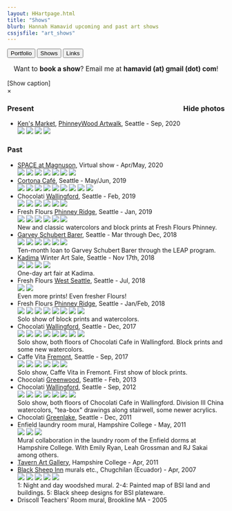 ```yaml
---
layout: HHartpage.html
title: "Shows"
blurb: Hannah Hamavid upcoming and past art shows
cssjsfile: "art_shows"
---
```

<a href="../portfolio"><button class="btn white">Portfolio</button></a>
      <a href="../shows"><button class="btn"></i>Shows</button></a>
      <a href="../links"><button class="btn white"></i>Links</button></a>
    </nav>
  </header>

<!-- Main content -->
<div class="container" id="shows">
    <p style="font-size:1.1em;text-align:center;">Want to <span style="font-weight:bold;">book a show</span>? Email me at <span class="text-teal" style="font-weight:bold;">hamavid (at) gmail (dot) com</span>!</p>

<div id='photo-overlay'><span class='showid'>[Show caption]<!--<i class='fa fa-angle-double-up fa-lg'></i>--></span>
<div class='showidcontainer'><span class='theidoftheshow'></span></div>
<div class='thisphoto'>
<span class='xit'>&times;</span>
<span class='larr'><i class="fa fa-angle-left fa-2x"></i></span><span class='rarr'><i class="fa fa-angle-right fa-2x"></i></span>
<figure></figure>
<div id="leftside"></div>
<div id="rightside"></div>
</div>
</div>
<div id="mainshows">


<h3>Present<span style="float:right;" class='picture-toggle-button'>Hide photos</span></h3>
<p><ul class='shows_list'>
<li><a href="https://www.kensmarkets.com/">Ken's Market</a>, <a href="https://artupphinneywood.com/">PhinneyWood Artwalk</a>, Seattle - Sep, 2020
<div class="details photos">
<img class='hz' src="../../images/shows/blank.png" data-src="../../images/shows/2020_09_kens_1.jpg">
<img class='hz' src="../../images/shows/blank.png" data-src="../../images/shows/2020_09_kens_2.jpg">
<img class='hz' src="../../images/shows/blank.png" data-src="../../images/shows/2020_09_kens_3.jpg">
<img class='hz' src="../../images/shows/blank.png" data-src="../../images/shows/2020_09_kens_4.jpg">
</div></li>
</ul></p>


<!--<h3 style="width:100%">Future</h3>
<p><ul class="shows_list">
</ul></p>-->

<h3>Past</h3>
<p><ul class="shows_list">
<li><a href="https://www.spaceatmagnuson.org/virtual-show">SPACE at Magnuson</a>, Virtual show - Apr/May, 2020
<div class="details photos">
<img class='hz' src="../../images/shows/blank.png" data-src="../../images/shows/2020_04_space_1.png">
<img class='hz' src="../../images/shows/blank.png" data-src="../../images/shows/2020_04_space_2.png">
<img class='hz' src="../../images/shows/blank.png" data-src="../../images/shows/2020_04_space_3.png">
<img class='hz' src="../../images/shows/blank.png" data-src="../../images/shows/2020_04_space_4.png">
<img class='hz' src="../../images/shows/blank.png" data-src="../../images/shows/2020_04_space_5.png">
<img class='hz' src="../../images/shows/blank.png" data-src="../../images/shows/2020_04_space_6.png">
<img class='hz' src="../../images/shows/blank.png" data-src="../../images/shows/2020_04_space_7.png">
</div></li>

<li><a href="https://www.facebook.com/cortonacafe/">Cortona Caf&eacute;</a>, Seattle - May/Jun, 2019
<div class="details photos">
<img class='hz' src="../../images/shows/blank.png" data-src="../../images/shows/2019_05_cortona_1a.jpg">
<img class='vt' src="../../images/shows/blank.png" data-src="../../images/shows/2019_05_cortona_2a.jpg">
<img class='hz' src="../../images/shows/blank.png" data-src="../../images/shows/2019_05_cortona_3.jpg">
<img class='hz' src="../../images/shows/blank.png" data-src="../../images/shows/2019_05_cortona_4.jpg">
<img class='vt' src="../../images/shows/blank.png" data-src="../../images/shows/2019_05_cortona_5.jpg">
<img class='vt' src="../../images/shows/blank.png" data-src="../../images/shows/2019_05_cortona_6.jpg">
<img class='vt' src="../../images/shows/blank.png" data-src="../../images/shows/2019_05_cortona_7.jpg">
<img class='hz' src="../../images/shows/blank.png" data-src="../../images/shows/2019_05_cortona_8.jpg">
<img class='hz' src="../../images/shows/blank.png" data-src="../../images/shows/2019_05_cortona_9.jpg">
</div></li>

<li>Chocolati <a href="https://www.facebook.com/ChocolatiWallingford/">Wallingford</a>, Seattle - Feb, 2019
<div class="details photos">
<img class='hz' src="../../images/shows/blank.png" data-src="../../images/shows/2019_02_choco_wally_1.jpg">
<img class='hz' src="../../images/shows/blank.png" data-src="../../images/shows/2019_02_choco_wally_2.jpg">
<img class='hz' src="../../images/shows/blank.png" data-src="../../images/shows/2019_02_choco_wally_3.jpg">
<img class='hz' src="../../images/shows/blank.png" data-src="../../images/shows/2019_02_choco_wally_4.jpg">
<img class='hz' src="../../images/shows/blank.png" data-src="../../images/shows/2019_02_choco_wally_5.jpg">
<img class='hz' src="../../images/shows/blank.png" data-src="../../images/shows/2019_02_choco_wally_6.jpg">
</div></li>

<li>Fresh Flours <a href="http://www.freshfloursseattle.com/">Phinney Ridge</a>, Seattle - Jan, 2019
<div class="details photos">
<img class='hz' src="../../images/shows/blank.png" data-src="../../images/shows/2019_01_freshflours_1.jpg">
<img class='vt' src="../../images/shows/blank.png" data-src="../../images/shows/2019_01_freshflours_2.jpg">
<img class='hz' src="../../images/shows/blank.png" data-src="../../images/shows/2019_01_freshflours_3.jpg">
<img class='hz' src="../../images/shows/blank.png" data-src="../../images/shows/2019_01_freshflours_4.jpg">
<img class='hz' src="../../images/shows/blank.png" data-src="../../images/shows/2019_01_freshflours_5.jpg">
<img class='hz' src="../../images/shows/blank.png" data-src="../../images/shows/2019_01_freshflours_6.jpg">
<br>New and classic watercolors and block prints at Fresh Flours Phinney.</div>
</li>

<li><a href="http://www.gsblaw.com/contact-seattle">Garvey Schubert Barer</a>, Seattle - Mar through Dec, 2018
<div class="details photos">
<img class='hz' src="../../images/shows/blank.png" data-src="../../images/shows/2018_gsb_1.jpg">
<img class='hz' src="../../images/shows/blank.png" data-src="../../images/shows/2018_gsb_2.jpg">
<img class='hz' src="../../images/shows/blank.png" data-src="../../images/shows/2018_gsb_3.jpg">
<img class='hz' src="../../images/shows/blank.png" data-src="../../images/shows/2018_gsb_4.jpg">
<img class='hz' src="../../images/shows/blank.png" data-src="../../images/shows/2018_gsb_5.jpg">
<img class='hz' src="../../images/shows/blank.png" data-src="../../images/shows/2018_gsb_6.jpg">
<br>Ten-month loan to Garvey Schubert Barer through the LEAP program.</div></li>

<li><a href="http://www.kadima.org/">Kadima</a> Winter Art Sale, Seattle - Nov 17th, 2018
<div class="details photos">
<img class='hz' src="../../images/shows/blank.png" data-src="../../images/shows/2018_11_kadima_1.jpg">
<img class='hz' src="../../images/shows/blank.png" data-src="../../images/shows/2018_11_kadima_2.jpg">
<img class='hz' src="../../images/shows/blank.png" data-src="../../images/shows/2018_11_kadima_3.jpg">
<img class='hz' src="../../images/shows/blank.png" data-src="../../images/shows/2018_11_kadima_4.jpg">
<br>One-day art fair at Kadima.</div></li>

<li>Fresh Flours <a href="http://www.freshfloursseattle.com/">West Seattle</a>, Seattle - Jul, 2018
<div class="details photos">
<img class='hz' src="../../images/shows/blank.png" data-src="../../images/shows/2018_07_freshflours_1.jpg">
<img class='hz' src="../../images/shows/blank.png" data-src="../../images/shows/2018_07_freshflours_2.jpg">
<br>Even more prints! Even fresher Flours!</div></li>

<li>Fresh Flours <a href="http://www.freshfloursseattle.com/">Phinney Ridge</a>, Seattle - Jan/Feb, 2018
<div class="details photos">
<img class='hz' src="../../images/shows/blank.png" data-src="../../images/shows/2018_01_01_freshflours_1.jpg">
<img class='hz' src="../../images/shows/blank.png" data-src="../../images/shows/2018_01_01_freshflours_2.jpg">
<img class='hz' src="../../images/shows/blank.png" data-src="../../images/shows/2018_01_01_freshflours_3.jpg">
<img class='hz' src="../../images/shows/blank.png" data-src="../../images/shows/2018_01_01_freshflours_4.jpg">
<img class='hz' src="../../images/shows/blank.png" data-src="../../images/shows/2018_01_01_freshflours_5.jpg">
<img class='hz' src="../../images/shows/blank.png" data-src="../../images/shows/2018_01_01_freshflours_6.jpg">
<img class='hz' src="../../images/shows/blank.png" data-src="../../images/shows/2018_01_01_freshflours_7.jpg">
<img class='hz' src="../../images/shows/blank.png" data-src="../../images/shows/2018_01_01_freshflours_8.jpg">
<br>Solo show of block prints and watercolors.</div></li>

<li>Chocolati <a href="https://www.facebook.com/ChocolatiWallingford/">Wallingford</a>, Seattle - Dec, 2017
<div class="details photos">
<img class='hz' src="../../images/shows/blank.png" data-src="../../images/shows/2017_12_choco_wally_1.jpg">
<img class='hz' src="../../images/shows/blank.png" data-src="../../images/shows/2017_12_choco_wally_2.jpg">
<img class='hz' src="../../images/shows/blank.png" data-src="../../images/shows/2017_12_choco_wally_3.jpg">
<img class='hz' src="../../images/shows/blank.png" data-src="../../images/shows/2017_12_choco_wally_4.jpg">
<img class='hz' src="../../images/shows/blank.png" data-src="../../images/shows/2017_12_choco_wally_5.jpg">
<img class='hz' src="../../images/shows/blank.png" data-src="../../images/shows/2017_12_choco_wally_6.jpg">
<img class='hz' src="../../images/shows/blank.png" data-src="../../images/shows/2017_12_choco_wally_7.jpg">
<img class='hz' src="../../images/shows/blank.png" data-src="../../images/shows/2017_12_choco_wally_8.jpg">
<br>Solo show, both floors of Chocolati Cafe in Wallingford. Block prints and some new watercolors.</div></li>

<li>Caffe Vita <a href="http://www.caffevita.com/locations/wa/fremont">Fremont</a>, Seattle - Sep, 2017
<div class="details photos">
<img class='hz' src="../../images/shows/blank.png" data-src="../../images/shows/2017_09_vita_1.jpg">
<img class='hz' src="../../images/shows/blank.png" data-src="../../images/shows/2017_09_vita_2.jpg">
<img class='hz' src="../../images/shows/blank.png" data-src="../../images/shows/2017_09_vita_3.jpg">
<img class='hz' src="../../images/shows/blank.png" data-src="../../images/shows/2017_09_vita_4.jpg">
<img class='hz' src="../../images/shows/blank.png" data-src="../../images/shows/2017_09_vita_5.jpg">
<img class='hz' src="../../images/shows/blank.png" data-src="../../images/shows/2017_09_vita_6.jpg">
<br>Solo show, Caffe Vita in Fremont. First show of block prints.</div></li>

<li>Chocolati <a href="https://www.facebook.com/GreenwoodChocolatiCafe/">Greenwood</a>, Seattle - Feb, 2013</li>

<li> Chocolati <a href="https://www.facebook.com/ChocolatiWallingford/">Wallingford</a>, Seattle - Sep, 2012
<div class="details photos">
<img class='hz' src="../../images/shows/blank.png" data-src="../../images/shows/2012_09_choco_wally_1.jpg">
<img class='hz' src="../../images/shows/blank.png" data-src="../../images/shows/2012_09_choco_wally_2.jpg">
<img class='hz' src="../../images/shows/blank.png" data-src="../../images/shows/2012_09_choco_wally_3.jpg">
<img class='hz' src="../../images/shows/blank.png" data-src="../../images/shows/2012_09_choco_wally_4.jpg">
<img class='hz' src="../../images/shows/blank.png" data-src="../../images/shows/2012_09_choco_wally_5.jpg">
<img class='hz' src="../../images/shows/blank.png" data-src="../../images/shows/2012_09_choco_wally_6.jpg">
<img class='hz' src="../../images/shows/blank.png" data-src="../../images/shows/2012_09_choco_wally_7.jpg">
<br>Solo show, both floors of Chocolati Cafe in Wallingford. Division III China watercolors, "tea-box" drawings along stairwell, some newer acrylics.</div></li>

<li>Chocolati</a> <a href="https://www.facebook.com/GLChocolatiCafe/">Greenlake</a>, Seattle - Dec, 2011</li>


<li> Enfield laundry room mural, Hampshire College - May, 2011
<div class="details photos">
<img class='hz' src="../../images/shows/blank.png" data-src="../../images/shows/enfield_1.jpg">
<img class='vt' src="../../images/shows/blank.png" data-src="../../images/shows/enfield_2.jpg">
<img class='hz' src="../../images/shows/blank.png" data-src="../../images/shows/enfield_3.jpg">
<br>Mural collaboration in the laundry room of the Enfield dorms at Hampshire College. With Emily Ryan, Leah Grossman and RJ Sakai among others.</div></li>

<li><a href="https://www.hampshire.edu/cla/prescott-tavern">Tavern Art Gallery</a>, Hampshire College - Apr, 2011</li> 

<li> <a href="http://www.blacksheepinn.com/"> Black Sheep Inn</a> murals etc., Chugchilan (Ecuador) - Apr, 2007
<div class="details photos">
<img class='vt' src="../../images/shows/blank.png" data-src="../../images/shows/bsi_1.jpg">
<img class='hz' src="../../images/shows/blank.png" data-src="../../images/shows/bsi_2.jpg">
<img class='hz' src="../../images/shows/blank.png" data-src="../../images/shows/bsi_3.jpg">
<img class='hz' src="../../images/shows/blank.png" data-src="../../images/shows/bsi_4.jpg">
<img class='hz' src="../../images/shows/blank.png" data-src="../../images/shows/bsi_5.jpg">
<br>1: Night and day woodshed mural. 2-4: Painted map of BSI land and buildings. 5: Black sheep designs for BSI plateware.
</div></li>

<li>Driscoll Teachers' Room mural, Brookline MA - 2005</li>
</ul>
</p>
<br><br>
</div>
</div>
</div>
